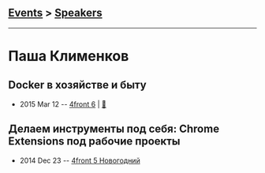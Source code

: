 ## [Events](../README.md) > [Speakers](../speakers.md)
---

# Паша Клименков

## Docker в хозяйстве и быту
- 2015 Mar 12 -- [4front 6](https://www.youtube.com/watch?v=-67yNnx4bck)  | [:notebook:](https://www.slideshare.net/slideshow/embed_code/45892689)  
## Делаем инструменты под себя: Chrome Extensions под рабочие проекты
- 2014 Dec 23 -- [4front 5 Новогодний](https://youtu.be/GSQNQ-ELmUU)    
